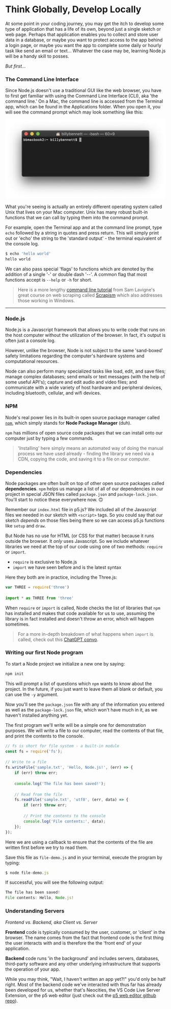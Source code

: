 # Think Globally, Develop Locally

At some point in your coding journey, you may get the itch to develop some type of application that has a life of its own, beyond just a single sketch or web page. Perhaps that application enables you to collect and store user data in a database, or maybe you want to protect access to the app behind a login page, or maybe you want the app to complete some daily or hourly task like send an email or text... Whatever the case may be, learning Node.js will be a handy skill to posses. 

*But first...*

### The Command Line Interface

Since Node.js doesn't use a traditional GUI like the web browser, you have to first get familiar with using the Command Line Interface (CLI), aka 'the command line.' On a Mac, the command line is accessed from the Terminal app, which can be found in the Applications folder. When you open it, you will see the command prompt which may look something like this: 

![A command prompt on the MacOS's Terminal app.](../../images/the-command-prompt.jpeg)

What you're seeing is actually an entirely different operating system called Unix that lives on your Mac computer. Unix has many robust built-in functions that we can call by typing them into the command prompt. 

For example, open the Terminal app and at the command line prompt, type `echo` followed by a string in quotes and press return. This will simply print out or 'echo' the string to the 'standard output' - the terminal equivalent of the console log.

```bash
$ echo 'hello world'
hello world 
```

We can also pass special 'flags' to functions which are denoted by the addition of a single '-' or double dash '--'. A common flag that most functions accept is `--help` or `-h` for short. 

>Here is a more lengthy [command line tutorial](https://scrapism.lav.io/intro-to-the-command-line/) from Sam Lavigne's great course on web scraping called [Scrapism](https://scrapism.lav.io/) which also addresses those working in Windows.
---
### Node.js

Node.js is a Javascript framework that allows you to write code that runs on the host computer without the utilization of the browser. In fact, it's output is often just a console log. 

However, unlike the browser, Node is not subject to the same 'sand-boxed' safety limitations regarding the computer's hardware systems and computational resources. 

Node can also perform many specialized tasks like load, edit, and save files; manage complex databases; send emails or text messages (with the help of some useful API's); capture and edit audio and video files; and communicate with a wide variety of host hardware and peripheral devices, including bluetooth, cellular, and wifi devices.

### NPM

Node's real power lies in its built-in open source package manager called [`npm`](https://www.npmjs.com/), which simply stands for **Node Package Manager** (duh). 

`npm` has millions of open source code packages that we can install onto our computer just by typing a few commands. 

>'Installing' here simply means an automated way of doing the manual process we have used already - finding the library we need via a CDN, copying the code, and saving it to a file on our computer.


### Dependencies

Node packages are often built on top of other open source packages called **dependencies**. `npm` helps us manage a list of all of our dependencies in our project in special JSON files called `package.json` and `package-lock.json`. You'll start to notice these everywhere now. 🙃

Remember our `index.html` file in p5.js? We included all of the Javascript files we needed in our sketch with `<script>` tags. So you could say that our sketch *depends* on those files being there so we can access p5.js functions like `setup` and `draw`. 

But Node has no use for HTML (or CSS for that matter) because it runs outside the browser. It *only* uses Javascript. So we include whatever libraries we need at the top of our code using one of two methods: `require` or `import`.

- `require` is exclusive to Node.js
- `import` we have seen before and is the latest syntax

Here they both are in practice, including the Three.js:
```javascript
var THREE = require('three')

import * as THREE from 'three'
```

When `require` or `import` is called, Node checks the list of libraries that `npm` has installed and makes that code available for us to use, assuming the library is in fact installed and doesn't throw an error, which will happen sometimes.

>For a more in-depth breakdown of what happens when `import` is called, check out this [ChatGPT convo](https://chat.openai.com/share/6db5146b-8ad3-43f6-a781-23718aad1741).


### Writing our first Node program

To start a Node project we initialize a new one by saying:
```js
npm init
```
This will prompt a list of questions which `npm` wants to know about the project. In the future, if you just want to leave them all blank or default, you can use the `-y` argument.

Now you'll see the `package.json` file with any of the information you entered as well as the `package-lock.json` file, which won't have much in it, as we haven't installed anything yet. 

The first program we'll write will be a simple one for demonstration purposes. We will write a file to our computer, read the contents of that file, and print the contents to the console. 

```js
// fs is short for file system - a built-in module
const fs = require('fs');

// Write to a file
fs.writeFile('sample.txt', 'Hello, Node.js!', (err) => {
    if (err) throw err;

    console.log('The file has been saved!');

    // Read from the file
    fs.readFile('sample.txt', 'utf8', (err, data) => {
        if (err) throw err;

        // Print the contents to the console
        console.log('File contents:', data);
    });
});
```

Here we are using a callback to ensure that the contents of the file are written first before we try to read them. 

Save this file as `file-demo.js` and in your terminal, execute the program by typing: 
```javascript
$ node file-demo.js
```
If successful, you will see the following output:

```javascript
The file has been saved!
File contents: Hello, Node.js!
```

### Understanding Servers 
*Frontend vs. Backend, aka Client vs. Server*

**Frontend** code is typically consumed by the user, customer, or 'client' in the browser. The name comes from the fact that frontend code is the first thing the user interacts with and is therefore the the 'front end' of your application. 

**Backend** code runs 'in the background' and includes servers, databases, third-party software and any other underlying infrastructure that supports the operation of your app. 

While you may think, "Wait, I haven't written an app yet?!" you'd only be half right. Most of the backend code we've interacted with thus far has already been developed for us, whether that's Neocities, the VS Code Live Server Extension, or the p5 web editor (just check out the [p5 web editor github repo](https://github.com/processing/p5.js-web-editor)).